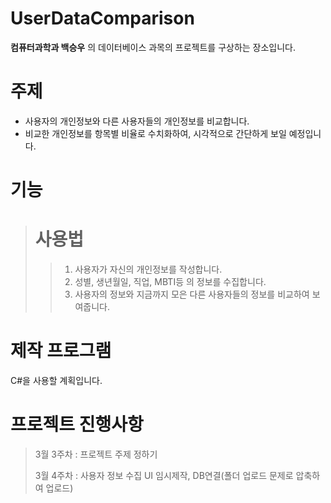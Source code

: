# UserDataComparison

__컴퓨터과학과 백승우__ 의 데이터베이스 과목의 프로젝트를 구상하는 장소입니다.

# 주제
* 사용자의 개인정보와 다른 사용자들의 개인정보를 비교합니다.
* 비교한 개인정보를 항목별 비율로 수치화하여, 시각적으로 간단하게 보일 예정입니다.

# 기능
> # 사용법
>  >1. 사용자가 자신의 개인정보를 작성합니다.
>  >2. 성별, 생년월일, 직업, MBTI등 의 정보를 수집합니다.
>  >3. 사용자의 정보와 지금까지 모은 다른 사용자들의 정보를 비교하여 보여줍니다.

# 제작 프로그램
C#을 사용할 계획입니다.

# 프로젝트 진행사항

> 3월 3주차 : 프로젝트 주제 정하기
> 
> 3월 4주차 : 사용자 정보 수집 UI 임시제작, DB연결(폴더 업로드 문제로 압축하여 업로드)
